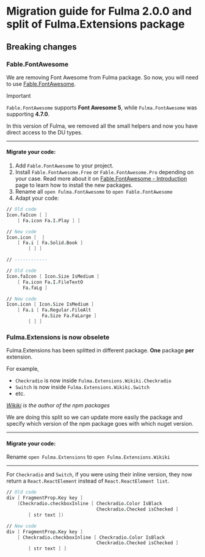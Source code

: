 # Migration guide for Fulma 2.0.0 and split of Fulma.Extensions package

## Breaking changes

### Fable.FontAwesome

We are removing Font Awesome from Fulma package. So now, you will need to use [Fable.FontAwesome](#fable-fontawesome).

<span class="is-size-5 has-text-info">
<i class="fas fa-exclamation-circle"></i>
Important
</span>

`Fable.FontAwesome` supports **Font Awesome 5**, while `Fulma.FontAwesome` was supporting **4.7.0**.

In this version of Fulma, we removed all the small helpers and now you have direct access to the DU types.

------------

#### Migrate your code:

1. Add `Fable.FontAwesome` to your project.
2. Install `Fable.FontAwesome.Free` or `Fable.FontAwesome.Pro` depending on your case. Read more about it on [Fable.FontAwesome - Introduction](#fable-fontawesome) page to learn how to install the new packages.
3. Rename all `open Fulma.FontAwesome` to `open Fable.FontAwesome`
4. Adapt your code:

```fsharp
// Old code
Icon.faIcon [ ]
    [ Fa.icon Fa.I.Play ] ]

// New code
Icon.icon [  ]
    [ Fa.i [ Fa.Solid.Book ]
        [ ] ]

// ------------

// Old code
Icon.faIcon [ Icon.Size IsMedium ]
    [ Fa.icon Fa.I.FileTextO
      Fa.faLg ]

// New code
Icon.icon [ Icon.Size IsMedium ]
    [ Fa.i [ Fa.Regular.FileAlt
             Fa.Size Fa.FaLarge ]
        [ ] ]
```


### Fulma.Extensions is now obselete

Fulma.Extensions has been splitted in different package. **One** package **per** extension.

For example,

- `Checkradio` is now inside `Fulma.Extensions.Wikiki.Checkradio`
- `Switch` is now inside `Fulma.Extensions.Wikiki.Switch`
- etc.

*[Wikiki](https://www.npmjs.com/~wikiki) is the author of the npm packages*

We are doing this split so we can update more easily the package and specify which version of the npm package goes with which nuget version.

------------

#### Migrate your code:

Rename `open Fulma.Extensions` to `open Fulma.Extensions.Wikiki`

------------

For `Checkradio` and `Switch`, if you were using their inline version, they now return a `React.ReactElement` instead of `React.ReactElement list`.

```fsharp
// Old code
div [ FragmentProp.Key key ]
    (Checkradio.checkboxInline [ Checkradio.Color IsBlack
                                 Checkradio.Checked isChecked ]
        [ str text ])

// New code
div [ FragmentProp.Key key ]
    [ Checkradio.checkboxInline [ Checkradio.Color IsBlack
                                 Checkradio.Checked isChecked ]
        [ str text ] ]
```
